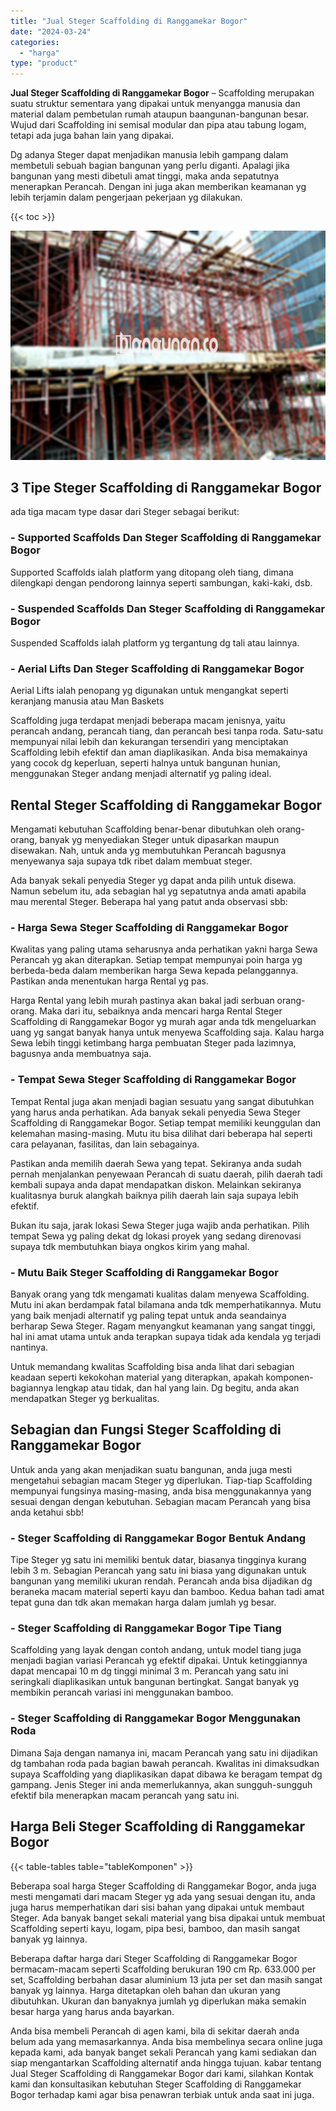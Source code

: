 ```yaml
---
title: "Jual Steger Scaffolding di Ranggamekar Bogor"
date: "2024-03-24"
categories: 
  - "harga"
type: "product"
---
```


**Jual Steger Scaffolding di Ranggamekar Bogor** – Scaffolding merupakan suatu struktur sementara yang dipakai untuk menyangga manusia dan material dalam pembetulan rumah ataupun baangunan-bangunan besar. Wujud dari Scaffolding ini semisal modular dan pipa atau tabung logam, tetapi ada juga bahan lain yang dipakai.

Dg adanya Steger dapat menjadikan manusia lebih gampang dalam membetuli sebuah bagian bangunan yang perlu diganti. Apalagi jika bangunan yang mesti dibetuli amat tinggi, maka anda sepatutnya menerapkan Perancah. Dengan ini juga akan memberikan keamanan yg lebih terjamin dalam pengerjaan pekerjaan yg dilakukan.

{{< toc >}}

![Jual Steger Scaffolding di Ranggamekar Bogor](/images/sewa-scaffolding-steger-23.png)

## 3 Tipe Steger Scaffolding di Ranggamekar Bogor

ada tiga macam type dasar dari Steger sebagai berikut:

### \- Supported Scaffolds Dan Steger Scaffolding di Ranggamekar Bogor

Supported Scaffolds ialah platform yang ditopang oleh tiang, dimana dilengkapi dengan pendorong lainnya seperti sambungan, kaki-kaki, dsb.

### \- Suspended Scaffolds Dan Steger Scaffolding di Ranggamekar Bogor

Suspended Scaffolds ialah platform yg tergantung dg tali atau lainnya.

### \- Aerial Lifts Dan Steger Scaffolding di Ranggamekar Bogor

Aerial Lifts ialah penopang yg digunakan untuk mengangkat seperti keranjang manusia atau Man Baskets

Scaffolding juga terdapat menjadi beberapa macam jenisnya, yaitu perancah andang, perancah tiang, dan perancah besi tanpa roda. Satu-satu mempunyai nilai lebih dan kekurangan tersendiri yang menciptakan Scaffolding lebih efektif dan aman diaplikasikan. Anda bisa memakainya yang cocok dg keperluan, seperti halnya untuk bangunan hunian, menggunakan Steger andang menjadi alternatif yg paling ideal.

## Rental Steger Scaffolding di Ranggamekar Bogor

Mengamati kebutuhan Scaffolding benar-benar dibutuhkan oleh orang-orang, banyak yg menyediakan Steger untuk dipasarkan maupun disewakan. Nah, untuk anda yg membutuhkan Perancah bagusnya menyewanya saja supaya tdk ribet dalam membuat steger.

Ada banyak sekali penyedia Steger yg dapat anda pilih untuk disewa. Namun sebelum itu, ada sebagian hal yg sepatutnya anda amati apabila mau merental Steger. Beberapa hal yang patut anda observasi sbb:

### \- Harga Sewa Steger Scaffolding di Ranggamekar Bogor

Kwalitas yang paling utama seharusnya anda perhatikan yakni harga Sewa Perancah yg akan diterapkan. Setiap tempat mempunyai poin harga yg berbeda-beda dalam memberikan harga Sewa kepada pelanggannya. Pastikan anda menentukan harga Rental yg pas.

Harga Rental yang lebih murah pastinya akan bakal jadi serbuan orang-orang. Maka dari itu, sebaiknya anda mencari harga Rental Steger Scaffolding di Ranggamekar Bogor yg murah agar anda tdk mengeluarkan uang yg sangat banyak hanya untuk menyewa Scaffolding saja. Kalau harga Sewa lebih tinggi ketimbang harga pembuatan Steger pada lazimnya, bagusnya anda membuatnya saja.

### \- Tempat Sewa Steger Scaffolding di Ranggamekar Bogor

Tempat Rental juga akan menjadi bagian sesuatu yang sangat dibutuhkan yang harus anda perhatikan. Ada banyak sekali penyedia Sewa Steger Scaffolding di Ranggamekar Bogor. Setiap tempat memiliki keunggulan dan kelemahan masing-masing. Mutu itu bisa dilihat dari beberapa hal seperti cara pelayanan, fasilitas, dan lain sebagainya.

Pastikan anda memilih daerah Sewa yang tepat. Sekiranya anda sudah pernah menjalankan penyewaan Perancah di suatu daerah, pilih daerah tadi kembali supaya anda dapat mendapatkan diskon. Melainkan sekiranya kualitasnya buruk alangkah baiknya pilih daerah lain saja supaya lebih efektif.

Bukan itu saja, jarak lokasi Sewa Steger juga wajib anda perhatikan. Pilih tempat Sewa yg paling dekat dg lokasi proyek yang sedang direnovasi supaya tdk membutuhkan biaya ongkos kirim yang mahal.

### \- Mutu Baik Steger Scaffolding di Ranggamekar Bogor

Banyak orang yang tdk mengamati kualitas dalam menyewa Scaffolding. Mutu ini akan berdampak fatal bilamana anda tdk memperhatikannya. Mutu yang baik menjadi alternatif yg paling tepat untuk anda seandainya berharap Sewa Steger. Ragam menyangkut keamanan yang sangat tinggi, hal ini amat utama untuk anda terapkan supaya tidak ada kendala yg terjadi nantinya.

Untuk memandang kwalitas Scaffolding bisa anda lihat dari sebagian keadaan seperti kekokohan material yang diterapkan, apakah komponen-bagiannya lengkap atau tidak, dan hal yang lain. Dg begitu, anda akan mendapatkan Steger yg berkualitas.

## Sebagian dan Fungsi Steger Scaffolding di Ranggamekar Bogor

Untuk anda yang akan menjadikan suatu bangunan, anda juga mesti mengetahui sebagian macam Steger yg diperlukan. Tiap-tiap Scaffolding mempunyai fungsinya masing-masing, anda bisa menggunakannya yang sesuai dengan dengan kebutuhan. Sebagian macam Perancah yang bisa anda ketahui sbb!

### \- Steger Scaffolding di Ranggamekar Bogor Bentuk Andang

Tipe Steger yg satu ini memiliki bentuk datar, biasanya tingginya kurang lebih 3 m. Sebagian Perancah yang satu ini biasa yang digunakan untuk bangunan yang memiliki ukuran rendah. Perancah anda bisa dijadikan dg beraneka macam material seperti kayu dan bamboo. Kedua bahan tadi amat tepat guna dan tdk akan memakan harga dalam jumlah yg besar.

### \- Steger Scaffolding di Ranggamekar Bogor Tipe Tiang

Scaffolding yang layak dengan contoh andang, untuk model tiang juga menjadi bagian variasi Perancah yg efektif dipakai. Untuk ketinggiannya dapat mencapai 10 m dg tinggi minimal 3 m. Perancah yang satu ini seringkali diaplikasikan untuk bangunan bertingkat. Sangat banyak yg membikin perancah variasi ini menggunakan bamboo.

### \- Steger Scaffolding di Ranggamekar Bogor Menggunakan Roda

Dimana Saja dengan namanya ini, macam Perancah yang satu ini dijadikan dg tambahan roda pada bagian bawah perancah. Kwalitas ini dimaksudkan supaya Scaffolding yang diaplikasikan dapat dibawa ke beragam tempat dg gampang. Jenis Steger ini anda memerlukannya, akan sungguh-sungguh efektif bila menerapkan macam perancah yang satu ini.

## Harga Beli Steger Scaffolding di Ranggamekar Bogor

{{< table-tables table="tableKomponen" >}}

Beberapa soal harga Steger Scaffolding di Ranggamekar Bogor, anda juga mesti mengamati dari macam Steger yg ada yang sesuai dengan itu, anda juga harus memperhatikan dari sisi bahan yang dipakai untuk membaut Steger. Ada banyak banget sekali material yang bisa dipakai untuk membuat Scaffolding seperti kayu, logam, pipa besi, bamboo, dan masih sangat banyak yg lainnya.

Beberapa daftar harga dari Steger Scaffolding di Ranggamekar Bogor bermacam-macam seperti Scaffolding berukuran 190 cm Rp. 633.000 per set, Scaffolding berbahan dasar aluminium 13 juta per set dan masih sangat banyak yg lainnya. Harga ditetapkan oleh bahan dan ukuran yang dibutuhkan. Ukuran dan banyaknya jumlah yg diperlukan maka semakin besar harga yang harus anda bayarkan.

Anda bisa membeli Perancah di agen kami, bila di sekitar daerah anda belum ada yang memasarkannya. Anda bisa membelinya secara online juga kepada kami, ada banyak banget sekali Perancah yang kami sediakan dan siap mengantarkan Scaffolding alternatif anda hingga tujuan. kabar tentang Jual Steger Scaffolding di Ranggamekar Bogor dari kami, silahkan Kontak kami dan konsultasikan kebutuhan Steger Scaffolding di Ranggamekar Bogor terhadap kami agar bisa penawran terbiak untuk anda saat ini juga.
